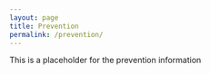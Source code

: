 ```yaml
---
layout: page
title: Prevention
permalink: /prevention/
---
```


This is a placeholder for the prevention information
